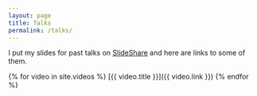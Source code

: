 ```yaml
---
layout: page
title: Talks
permalink: /talks/
---
```


I put my slides for past talks on [SlideShare](http://www.slideshare.net/RachelDavies) and here are links to some of them.

{% for video in site.videos %}
  [{{ video.title }}]({{ video.link }})
{% endfor %}




